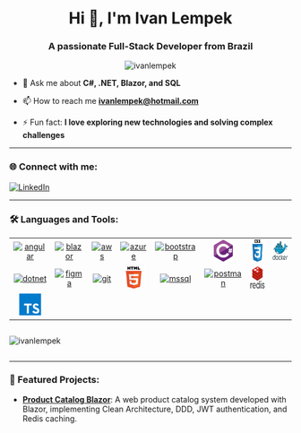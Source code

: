 <h1 align="center">Hi 👋, I'm Ivan Lempek</h1>
<h3 align="center">A passionate Full-Stack Developer from Brazil</h3>

<p align="center">
  <img src="https://komarev.com/ghpvc/?username=ivanlempek&label=Profile%20views&color=0e75b6&style=flat" alt="ivanlempek" />
</p>

- 💬 Ask me about **C#, .NET, Blazor, and SQL**

- 📫 How to reach me **ivanlempek@hotmail.com**

- ⚡ Fun fact: **I love exploring new technologies and solving complex challenges**

---

<h3 align="left">🌐 Connect with me:</h3>
<p align="left">
  <a href="https://www.linkedin.com/in/ivanlempek-dev/" target="_blank">
    <img align="center" src="https://www.vectorlogo.zone/logos/linkedin/linkedin-icon.svg" alt="LinkedIn" height="30" width="40" />
  </a>
  <!-- Add other social media icons if desired -->
</p>

---

<h3 align="left">🛠️ Languages and Tools:</h3>
<table width="100%" align="center">
  <tr>
    <td align="center">
      <a href="https://angular.io" target="_blank" rel="noreferrer">
        <img src="https://angular.io/assets/images/logos/angular/angular.svg" alt="angular" width="40" height="40"/>
      </a>
    </td>
    <td align="center">
      <a href="https://dotnet.microsoft.com/pt-br/apps/aspnet/web-apps/blazor" target="_blank" rel="noreferrer">
          <img src="https://cdn.jsdelivr.net/gh/devicons/devicon@latest/icons/blazor/blazor-original.svg" alt="blazor" width="40" height="40" />
      </a>
    </td>
    <td align="center">
      <a href="https://aws.amazon.com" target="_blank" rel="noreferrer">
        <img src="https://cdn.jsdelivr.net/gh/devicons/devicon@latest/icons/amazonwebservices/amazonwebservices-plain-wordmark.svg" alt="aws" width="40" height="40" />
      </a>
    </td>
    <td align="center">
      <a href="https://azure.microsoft.com/en-in/" target="_blank" rel="noreferrer">
        <img src="https://www.vectorlogo.zone/logos/microsoft_azure/microsoft_azure-icon.svg" alt="azure" width="40" height="40"/>
      </a>
    </td>
    <td align="center">
      <a href="https://getbootstrap.com" target="_blank" rel="noreferrer">
        <img src="https://cdn.jsdelivr.net/gh/devicons/devicon@latest/icons/bootstrap/bootstrap-original-wordmark.svg" alt="bootstrap" width="40" height="40"/>
      </a>
    </td>
    <td align="center">
      <a href="https://www.w3schools.com/cs/" target="_blank" rel="noreferrer">
        <img src="https://raw.githubusercontent.com/devicons/devicon/master/icons/csharp/csharp-original.svg" alt="csharp" width="40" height="40"/>
      </a>
    </td>
    <td align="center">
      <a href="https://www.w3schools.com/css/" target="_blank" rel="noreferrer">
        <img src="https://raw.githubusercontent.com/devicons/devicon/master/icons/css3/css3-original-wordmark.svg" alt="css3" width="40" height="40"/>
      </a>
    </td>
    <td align="center">
      <a href="https://www.docker.com/" target="_blank" rel="noreferrer">
        <img src="https://raw.githubusercontent.com/devicons/devicon/master/icons/docker/docker-original-wordmark.svg" alt="docker" width="40" height="40"/>
      </a>
    </td>
  </tr>
  <tr>
    <td align="center">
      <a href="https://dotnet.microsoft.com/" target="_blank" rel="noreferrer">
        <img src="https://cdn.jsdelivr.net/gh/devicons/devicon@latest/icons/dot-net/dot-net-plain-wordmark.svg" alt="dotnet" width="40" height="40" />
      </a>
    </td>
    <td align="center">
      <a href="https://www.figma.com/" target="_blank" rel="noreferrer">
        <img src="https://www.vectorlogo.zone/logos/figma/figma-icon.svg" alt="figma" width="40" height="40"/>
      </a>
    </td>
    <td align="center">
      <a href="https://git-scm.com/" target="_blank" rel="noreferrer">
        <img src="https://www.vectorlogo.zone/logos/git-scm/git-scm-icon.svg" alt="git" width="40" height="40"/>
      </a>
    </td>
    <td align="center">
      <a href="https://www.w3.org/html/" target="_blank" rel="noreferrer">
        <img src="https://raw.githubusercontent.com/devicons/devicon/master/icons/html5/html5-original-wordmark.svg" alt="html5" width="40" height="40"/>
      </a>
    </td>
    <td align="center">
      <a href="https://www.microsoft.com/en-us/sql-server" target="_blank" rel="noreferrer">
        <img src="https://cdn.jsdelivr.net/gh/devicons/devicon@latest/icons/microsoftsqlserver/microsoftsqlserver-plain-wordmark.svg" alt="mssql" width="40" height="40" />
      </a>
    </td>
    <td align="center">
      <a href="https://postman.com" target="_blank" rel="noreferrer">
        <img src="https://www.vectorlogo.zone/logos/getpostman/getpostman-icon.svg" alt="postman" width="40" height="40"/>
      </a>
    </td>
    <td align="center">
      <a href="https://redis.io" target="_blank" rel="noreferrer">
        <img src="https://raw.githubusercontent.com/devicons/devicon/master/icons/redis/redis-original-wordmark.svg" alt="redis" width="40" height="40"/>
      </a>
    </td>
  </tr>
  <tr>
    <td align="center">
      <a href="https://www.typescriptlang.org/" target="_blank" rel="noreferrer">
        <img src="https://raw.githubusercontent.com/devicons/devicon/master/icons/typescript/typescript-original.svg" alt="typescript" width="40" height="40"/>
      </a>
    </td>
    <!-- Você pode adicionar células vazias para completar a linha, se necessário -->
    <td></td><td></td><td></td><td></td><td></td><td></td>
  </tr>
</table>

<div style="display:flex; justfy-content: center;"> 
  <p align="center">
    <img src="https://github-readme-stats.vercel.app/api/top-langs?username=ivanlempek&show_icons=true&locale=en&layout=compact" alt="ivanlempek" />
  </p>
</div>

---

<h3 align="left">🚀 Featured Projects:</h3>

- [**Product Catalog Blazor**](https://github.com/ivanlempek/product-catalog-blazor): A web product catalog system developed with Blazor, implementing Clean Architecture, DDD, JWT authentication, and Redis caching.

<!-- Add other significant projects with descriptions and links -->
